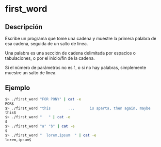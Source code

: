 # first_word

## Descripción
Escribe un programa que tome una cadena y muestre la primera palabra de esa cadena, seguida de un salto de línea.

Una palabra es una sección de cadena delimitada por espacios o tabulaciones, o por el inicio/fin de la cadena.

Si el número de parámetros no es 1, o si no hay palabras, simplemente muestre un salto de línea.

## Ejemplo
```bash
$> ./first_word "FOR PONY" | cat -e
FOR$
$> ./first_word "this        ...       is sparta, then again, maybe    not" | cat -e
this$
$> ./first_word "   " | cat -e
$
$> ./first_word "a" "b" | cat -e
$
$> ./first_word "  lorem,ipsum  " | cat -e
lorem,ipsum$
```
